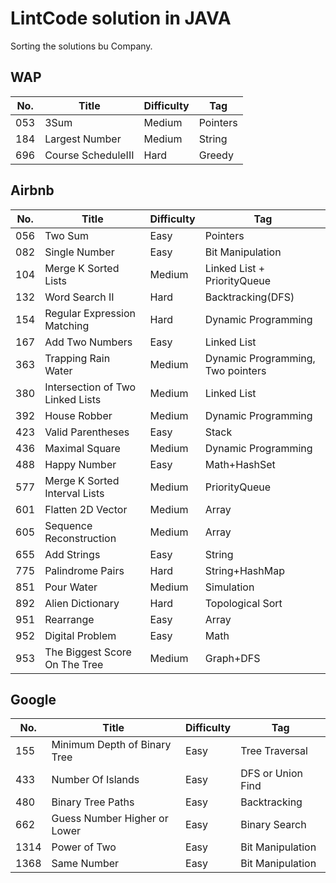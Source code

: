 # LintCode solution in JAVA
Sorting the solutions bu Company.
## WAP
No.|Title|Difficulty|Tag
---|-----|----------|---
053|3Sum|Medium|Pointers
184|Largest Number|Medium|String
696|Course ScheduleIII|Hard|Greedy

## Airbnb
No.|Title|Difficulty|Tag  
---|-----|----------|---
056|Two Sum|Easy|Pointers
082|Single Number|Easy|Bit Manipulation
104|Merge K Sorted Lists|Medium|Linked List + PriorityQueue
132|Word Search II|Hard|Backtracking(DFS)
154|Regular Expression Matching|Hard|Dynamic Programming
167|Add Two Numbers|Easy|Linked List
363|Trapping Rain Water|Medium|Dynamic Programming, Two pointers
380|Intersection of Two Linked Lists|Medium|Linked List
392|House Robber|Medium|Dynamic Programming
423|Valid Parentheses|Easy|Stack
436|Maximal Square|Medium|Dynamic Programming
488|Happy Number|Easy|Math+HashSet
577|Merge K Sorted Interval Lists|Medium|PriorityQueue
601|Flatten 2D Vector|Medium|Array
605|Sequence Reconstruction|Medium|Array
655|Add Strings|Easy|String
775|Palindrome Pairs|Hard|String+HashMap
851|Pour Water|Medium|Simulation
892|Alien Dictionary|Hard|Topological Sort
951|Rearrange|Easy|Array
952|Digital Problem|Easy|Math
953|The Biggest Score On The Tree|Medium|Graph+DFS

## Google
No.|Title|Difficulty|Tag  
---|-----|----------|---
155|Minimum Depth of Binary Tree|Easy|Tree Traversal
433|Number Of Islands|Easy|DFS or Union Find
480|Binary Tree Paths|Easy|Backtracking
662|Guess Number Higher or Lower|Easy|Binary Search
1314|Power of Two|Easy|Bit Manipulation
1368|Same Number|Easy|Bit Manipulation
